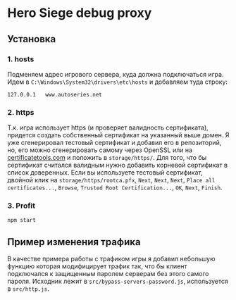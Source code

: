 # Hero Siege debug proxy
## Установка
### 1. hosts
Подменяем адрес игрового сервера, куда должна подключаться игра. Идем в `C:\Windows\System32\drivers\etc\hosts` и добавляем туда строку:
```
127.0.0.1   www.autoseries.net
```   
### 2. https
Т.к. игра использует https (и проверяет валидность сертификата), придется создать собственный сертификат на указанный выше домен. Я уже сгенерировал тестовый сертификат и добавил его в репозиторий, но, его можно сгенерировать самому через OpenSSL или на [certificatetools.com](https://certificatetools.com/newui/) и положить в `storage/https/`. Для того, что бы сертификат считался валидным нужно добавить корневой сертификат в список доверенных. Если вы используете тестовый сертификат, двойной клик на `storage/https/rootca.pfx`, `Next`, `Next`, `Next`, `Place all certificates...`, `Browse`, `Trusted Root Certification...`, `OK`, `Next`, `Finish`.
### 3. Profit
`npm start`

## Пример изменения трафика
В качестве примера работы с трафиком игры я добавил небольшую функцию которая модифицирует трафик так, что бы клиент подключался к защищенным паролем серверам без этого самого пароля.
Исходник лежит в `src/bypass-servers-password.js`, используется в `src/http.js`.
